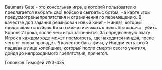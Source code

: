 Baumans Gate - это консольная игра, в которой пользователю предлагается выбрать сво1 войско и сыграть с ботом. На карте игры предусмотрены препятствия и ограничения по перемещению.
В качестве доп задания реализован новый юнит - Ниндзя, который представлен в войске Бота и может исчезать с поля. Его задача - убить Короля Игрока, после чего игра закончится. За определенную плату Игрок в каждом ходе может посмотреть,
где находится ниндзя, после чего он снова пропадет. В качестве бага-фичи, у Ниндзи есть юный падаван в лице копейщика, который после смерти своего учитиля, дойдя до непроходимого препятствия, прячется.

Головков Тимофей ИУ3-43Б
